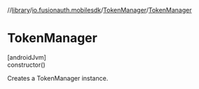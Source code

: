 //[library](../../../index.md)/[io.fusionauth.mobilesdk](../index.md)/[TokenManager](index.md)/[TokenManager](-token-manager.md)

# TokenManager

[androidJvm]\
constructor()

Creates a TokenManager instance.